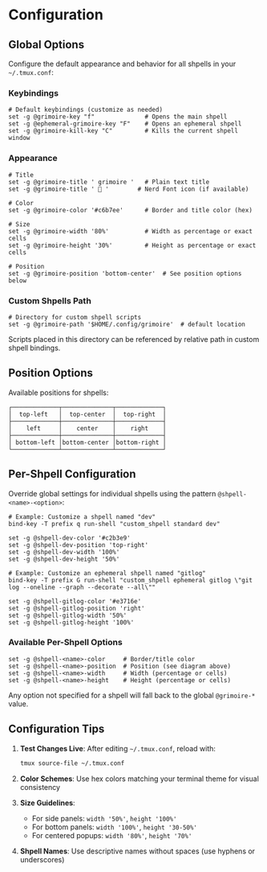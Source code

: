 # Configuration

## Global Options

Configure the default appearance and behavior for all shpells in your `~/.tmux.conf`:

### Keybindings

```tmux
# Default keybindings (customize as needed)
set -g @grimoire-key "f"              # Opens the main shpell
set -g @ephemeral-grimoire-key "F"    # Opens an ephemeral shpell
set -g @grimoire-kill-key "C"         # Kills the current shpell window
```

### Appearance

```tmux
# Title
set -g @grimoire-title ' grimoire '   # Plain text title
set -g @grimoire-title ' 󱥭 '        # Nerd Font icon (if available)

# Color
set -g @grimoire-color '#c6b7ee'      # Border and title color (hex)

# Size
set -g @grimoire-width '80%'          # Width as percentage or exact cells
set -g @grimoire-height '30%'         # Height as percentage or exact cells

# Position
set -g @grimoire-position 'bottom-center'  # See position options below
```

### Custom Shpells Path

```tmux
# Directory for custom shpell scripts
set -g @grimoire-path '$HOME/.config/grimoire'  # default location
```

Scripts placed in this directory can be referenced by relative path in custom shpell bindings.

## Position Options

Available positions for shpells:

```
┌─────────────┬──────────────┬─────────────┐
│  top-left   │  top-center  │  top-right  │
├─────────────┼──────────────┼─────────────┤
│    left     │    center    │    right    │
├─────────────┼──────────────┼─────────────┤
│ bottom-left │bottom-center │bottom-right │
└─────────────┴──────────────┴─────────────┘
```

## Per-Shpell Configuration

Override global settings for individual shpells using the pattern `@shpell-<name>-<option>`:

```tmux
# Example: Customize a shpell named "dev"
bind-key -T prefix q run-shell "custom_shpell standard dev"

set -g @shpell-dev-color '#c2b3e9'
set -g @shpell-dev-position 'top-right'
set -g @shpell-dev-width '100%'
set -g @shpell-dev-height '50%'
```

```tmux
# Example: Customize an ephemeral shpell named "gitlog"
bind-key -T prefix G run-shell "custom_shpell ephemeral gitlog \"git log --oneline --graph --decorate --all\""

set -g @shpell-gitlog-color '#e3716e'
set -g @shpell-gitlog-position 'right'
set -g @shpell-gitlog-width '50%'
set -g @shpell-gitlog-height '100%'
```

### Available Per-Shpell Options

```tmux
set -g @shpell-<name>-color     # Border/title color
set -g @shpell-<name>-position  # Position (see diagram above)
set -g @shpell-<name>-width     # Width (percentage or cells)
set -g @shpell-<name>-height    # Height (percentage or cells)
```

Any option not specified for a shpell will fall back to the global `@grimoire-*` value.

## Configuration Tips

1. **Test Changes Live**: After editing `~/.tmux.conf`, reload with:
   ```bash
   tmux source-file ~/.tmux.conf
   ```

2. **Color Schemes**: Use hex colors matching your terminal theme for visual consistency

3. **Size Guidelines**:
   - For side panels: `width '50%'`, `height '100%'`
   - For bottom panels: `width '100%'`, `height '30-50%'`
   - For centered popups: `width '80%'`, `height '70%'`

4. **Shpell Names**: Use descriptive names without spaces (use hyphens or underscores)
